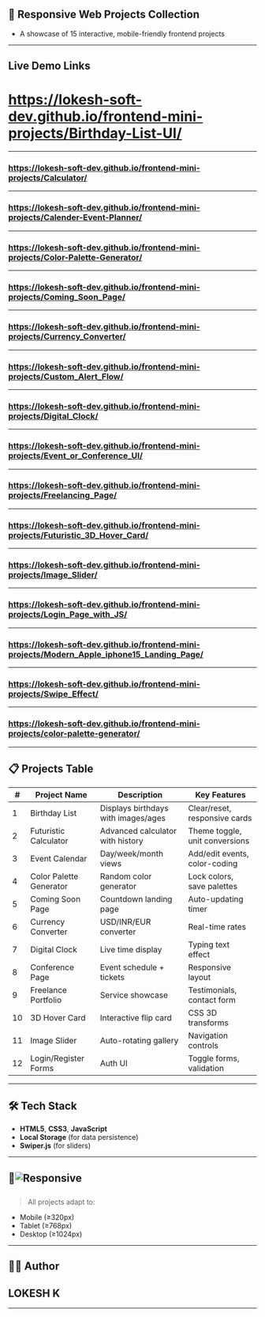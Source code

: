 ## 🚀 Responsive Web Projects Collection  

- A showcase of 15 interactive, mobile-friendly frontend projects  
---
## Live Demo Links

# https://lokesh-soft-dev.github.io/frontend-mini-projects/Birthday-List-UI/
---
### https://lokesh-soft-dev.github.io/frontend-mini-projects/Calculator/
---
### https://lokesh-soft-dev.github.io/frontend-mini-projects/Calender-Event-Planner/
---
### https://lokesh-soft-dev.github.io/frontend-mini-projects/Color-Palette-Generator/
---
### https://lokesh-soft-dev.github.io/frontend-mini-projects/Coming_Soon_Page/
---
### https://lokesh-soft-dev.github.io/frontend-mini-projects/Currency_Converter/
---
### https://lokesh-soft-dev.github.io/frontend-mini-projects/Custom_Alert_Flow/
---
### https://lokesh-soft-dev.github.io/frontend-mini-projects/Digital_Clock/
---
### https://lokesh-soft-dev.github.io/frontend-mini-projects/Event_or_Conference_UI/
---
### https://lokesh-soft-dev.github.io/frontend-mini-projects/Freelancing_Page/
---
### https://lokesh-soft-dev.github.io/frontend-mini-projects/Futuristic_3D_Hover_Card/
---
### https://lokesh-soft-dev.github.io/frontend-mini-projects/Image_Slider/
---
### https://lokesh-soft-dev.github.io/frontend-mini-projects/Login_Page_with_JS/
---
### https://lokesh-soft-dev.github.io/frontend-mini-projects/Modern_Apple_iphone15_Landing_Page/
---
### https://lokesh-soft-dev.github.io/frontend-mini-projects/Swipe_Effect/
---
### https://lokesh-soft-dev.github.io/frontend-mini-projects/color-palette-generator/
---
## 📋 Projects Table

| #  | Project Name          | Description                          | Key Features                          |
|----|-----------------------|--------------------------------------|---------------------------------------|
| 1  | Birthday List         | Displays birthdays with images/ages  | Clear/reset, responsive cards         |
| 2  | Futuristic Calculator | Advanced calculator with history     | Theme toggle, unit conversions       |
| 3  | Event Calendar        | Day/week/month views                 | Add/edit events, color-coding        |
| 4  | Color Palette Generator | Random color generator             | Lock colors, save palettes           |
| 5  | Coming Soon Page      | Countdown landing page               | Auto-updating timer                  |
| 6  | Currency Converter    | USD/INR/EUR converter               | Real-time rates                      |
| 7  | Digital Clock         | Live time display                    | Typing text effect                   |
| 8  | Conference Page       | Event schedule + tickets             | Responsive layout                    |
| 9  | Freelance Portfolio   | Service showcase                     | Testimonials, contact form           |
| 10 | 3D Hover Card        | Interactive flip card                | CSS 3D transforms                    |
| 11 | Image Slider         | Auto-rotating gallery                | Navigation controls                  |
| 12 | Login/Register Forms | Auth UI                              | Toggle forms, validation             |

---

## 🛠 Tech Stack  

- **HTML5**, **CSS3**, **JavaScript**  
- **Local Storage** (for data persistence)  
- **Swiper.js** (for sliders)  

---

## 📱<span style="display: inline-block; margin-bottom: 10px;"> <img src="https://img.shields.io/badge/Responsive-Yes-green" alt="Responsive"> </span>

> All projects adapt to:  
- Mobile (≥320px)  
- Tablet (≥768px)  
- Desktop (≥1024px) 

---

## 👨‍💻 Author

## LOKESH K

---

